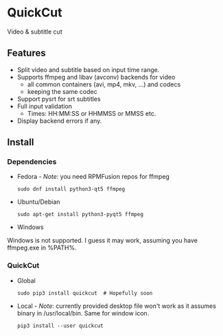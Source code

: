 # QuickCut
Video &amp; subtitle cut

## Features

* Split video and subtitle based on input time range.
* Supports ffmpeg and libav (avconv) backends for video
  * all common containers (avi, mp4, mkv, ...) and codecs
  * keeping the same codec
* Support pysrt for srt subtitles
* Full input validation
  * Times: HH:MM:SS or HHMMSS or MMSS etc.
* Display backend errors if any.

## Install

### Dependencies

* Fedora -
   *Note*: you need RPMFusion repos for ffmpeg

      sudo dnf install python3-qt5 ffmpeg

* Ubuntu/Debian

      sudo apt-get install python3-pyqt5 ffmpeg

* Windows

Windows is not supported. I guess it may work, assuming you have ffmpeg.exe in %PATH%.


### QuickCut

* Global

      sudo pip3 install quickcut  # Hopefully soon

* Local -
  *Note*: currently provided desktop file won't work as it assumes binary in /usr/local/bin. Same for window icon.

      pip3 install --user quickcut
